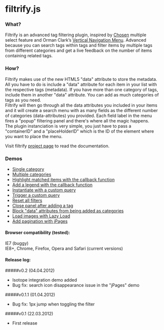 # filtrify.js


### What?
Filtrify is an advanced tag filtering plugin, inspired by [Chosen](http://harvesthq.github.com/chosen/") multiple select feature and Orman Clark’s [Vertical Navigation Menu](http://webdesigntutsplus.s3.amazonaws.com/tuts/291_vertical_menu/demo/index.html).
Advanced because you can search tags within tags and filter items by multiple tags from different categories and get a live feedback on the number of items containing related tags.



### How?
Filtrify makes use of the new HTML5 "data" attribute to store the metadata.  
All you have to do is include a "data" attribute for each item in your list with the respective tags (metadata). If you have more than one category of tags, include them in another "data" attribute. You can add as much categories of tags as you need.  
Filtrify will then go through all the data attributes you included in your items and it will create a search menu with as many fields as the different number of categories (data-attributes) you provided. Each field label in the menu fires a "popup" filtering panel and there's where all the magic happens.  
The plugin instanciation is very simple, you just have to pass a "containerID" and a "placeHolderID" which is the ID of the element where you want to place the menu.

Visit filtrify [project page](http://luis-almeida.github.com/filtrify/) to read the documentation.



### Demos
- [Single category](http://luis-almeida.github.com/filtrify/music.html)
- [Multiple categories](http://luis-almeida.github.com/filtrify/movies.html)
- [Highlight matched items with the callback function](http://luis-almeida.github.com/filtrify/highlight.html)
- [Add a legend with the callback function](http://luis-almeida.github.com/filtrify/legend.html)
- [Instantiate with a custom query](http://luis-almeida.github.com/filtrify/query.html)
- [Trigger a custom query](http://luis-almeida.github.com/filtrify/trigger.html)
- [Reset all filters](http://luis-almeida.github.com/filtrify/reset.html)
- [Close panel after adding a tag](http://luis-almeida.github.com/filtrify/close.html)
- [Block "data" attributes from being added as categories](http://luis-almeida.github.com/filtrify/block.html)
- [Load images with Lazy Load](http://luis-almeida.github.com/filtrify/lazyload.html)
- [Add pagination with jPages](http://luis-almeida.github.com/filtrify/jpages.html)



#### Browser compatibility (tested):
IE7 (buggy)  
IE8+, Chrome, Firefox, Opera and Safari (current versions)



#### Release log:  

#####v0.2 (04.04.2012)  
- Isotope integration demo added  
- Bug fix: search icon disappearance issue in the "jPages" demo

#####v0.1.1 (01.04.2012)  
- Bug fix: 1px jump when toggling the filter  

#####v0.1 (22.03.2012)  
- First release


